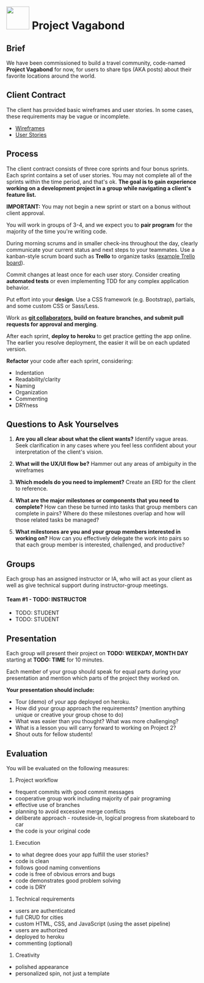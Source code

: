 # <img src="https://cloud.githubusercontent.com/assets/7833470/10899314/63829980-8188-11e5-8cdd-4ded5bcb6e36.png" height="60"> Project Vagabond

## Brief

We have been commissioned to build a travel community, code-named **Project Vagabond** for now, for users to share tips (AKA posts) about their favorite locations around the world.

## Client Contract

The client has provided basic wireframes and user stories. In some cases, these requirements may be vague or incomplete.

* [Wireframes](./wireframes.png)
* [User Stories](./user-stories.md)

## Process

The client contract consists of three core sprints and four bonus sprints. Each sprint contains a set of user stories. You may not complete all of the sprints within the time period, and that's ok. **The goal is to gain experience working on a development project in a group while navigating a client's feature list.**

**IMPORTANT:** You may not begin a new sprint or start on a bonus without client approval.

You will work in groups of 3-4, and we expect you to **pair program** for the majority of the time you're writing code.

During morning scrums and in smaller check-ins throughout the day, clearly communicate your current status and next steps to your teammates. Use a kanban-style scrum board such as **Trello** to organize tasks ([example Trello board](https://trello.com/b/JPdt327u/vagabond)).

Commit changes at least once for each user story. Consider creating **automated tests** or even implementing TDD for any complex application behavior.

Put effort into your **design**. Use a CSS framework (e.g. Bootstrap), partials, and some custom CSS or Sass/Less.

Work as **[git collaborators](./git-collaboration-workflow.md), build on feature branches, and submit pull requests for approval and merging**.

After each sprint, **deploy to heroku** to get practice getting the app online. The earlier you resolve deployment, the easier it will be on each updated version.

**Refactor** your code after each sprint, considering:

* Indentation
* Readability/clarity
* Naming
* Organization
* Commenting
* DRYness

## Questions to Ask Yourselves

1. **Are you all clear about what the client wants?** Identify vague areas. Seek clarification in any cases where you feel less confident about your interpretation of the client's vision.

2. **What will the UX/UI flow be?** Hammer out any areas of ambiguity in the wireframes

3. **Which models do you need to implement?** Create an ERD for the client to reference.

4. **What are the major milestones or components that you need to complete?** How can these be turned into tasks that group members can complete in pairs? Where do these milestones overlap and how will those related tasks be managed?

5. **What milestones are you and your group members interested in working on?** How can you effectively delegate the work into pairs so that each group member is interested, challenged, and productive?

## Groups

Each group has an assigned instructor or IA, who will act as your client as well as give technical support during instructor-group meetings.

#### Team \#1 - TODO: INSTRUCTOR
* TODO: STUDENT
* TODO: STUDENT


## Presentation

Each group will present their project on **TODO: WEEKDAY, MONTH DAY** starting at **TODO: TIME** for 10 minutes.

Each member of your group should speak for equal parts during your presentation and mention which parts of the project they worked on.

**Your presentation should include:**

* Tour (demo) of your app deployed on heroku.
* How did your group approach the requirements? (mention anything unique or creative your group chose to do)
* What was easier than you thought? What was more challenging?
* What is a lesson you will carry forward to working on Project 2?
* Shout outs for fellow students!

## Evaluation

You will be evaluated on the following measures:

1. Project workflow
  - frequent commits with good commit messages
  - cooperative group work including majority of pair programing
  - effective use of branches
  - planning to avoid excessive merge conflicts
  - deliberate approach - routeside-in, logical progress from skateboard to car
  - the code is your original code
1. Execution
  - to what degree does your app fulfill the user stories?
  - code is clean
  - follows good naming conventions
  - code is free of obvious errors and bugs
  - code demonstrates good problem solving
  - code is DRY
1. Technical requirements
  - users are authenticated
  - full CRUD for cities
  - custom HTML, CSS, and JavaScript (using the asset pipeline)
  - users are authorized
  - deployed to heroku
  - commenting (optional)
1. Creativity
  - polished appearance
  - personalized spin, not just a template
